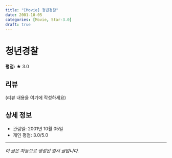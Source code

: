 ```yaml
---
title: "[Movie] 청년경찰"
date: 2001-10-05
categories: [Movie, Star-3.0]
draft: true
---
```


# 청년경찰

**평점:** ★ 3.0

## 리뷰

(리뷰 내용을 여기에 작성하세요)

## 상세 정보

- 관람일: 2001년 10월 05일
- 개인 평점: 3.0/5.0

---

*이 글은 자동으로 생성된 임시 글입니다.*
